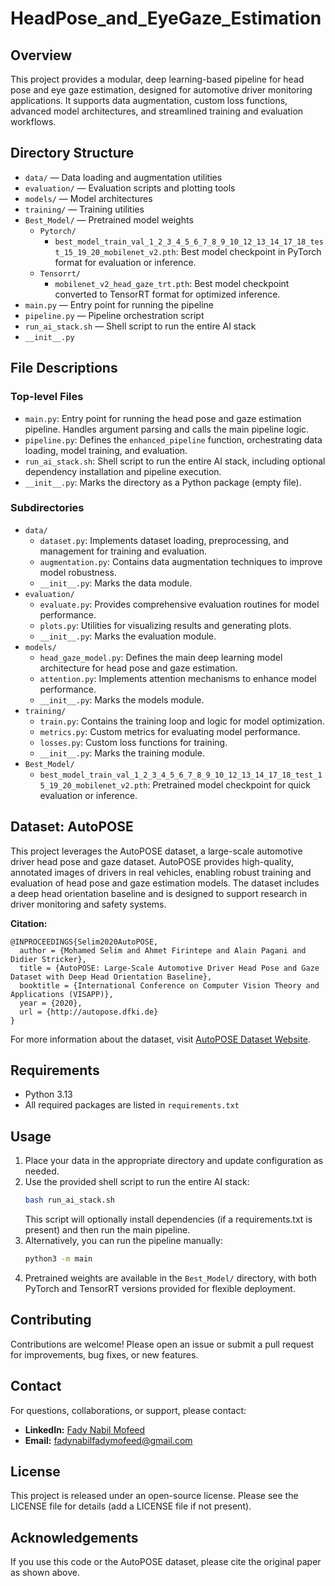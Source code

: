 # HeadPose_and_EyeGaze_Estimation

## Overview
This project provides a modular, deep learning-based pipeline for head pose and eye gaze estimation, designed for automotive driver monitoring applications. It supports data augmentation, custom loss functions, advanced model architectures, and streamlined training and evaluation workflows.

## Directory Structure
- `data/` — Data loading and augmentation utilities
- `evaluation/` — Evaluation scripts and plotting tools
- `models/` — Model architectures
- `training/` — Training utilities
- `Best_Model/` — Pretrained model weights
  - `Pytorch/`
    - `best_model_train_val_1_2_3_4_5_6_7_8_9_10_12_13_14_17_18_test_15_19_20_mobilenet_v2.pth`: Best model checkpoint in PyTorch format for evaluation or inference.
  - `Tensorrt/`
    - `mobilenet_v2_head_gaze_trt.pth`: Best model checkpoint converted to TensorRT format for optimized inference.
- `main.py` — Entry point for running the pipeline
- `pipeline.py` — Pipeline orchestration script
- `run_ai_stack.sh` — Shell script to run the entire AI stack
- `__init__.py`

## File Descriptions
### Top-level Files
- `main.py`: Entry point for running the head pose and gaze estimation pipeline. Handles argument parsing and calls the main pipeline logic.
- `pipeline.py`: Defines the `enhanced_pipeline` function, orchestrating data loading, model training, and evaluation.
- `run_ai_stack.sh`: Shell script to run the entire AI stack, including optional dependency installation and pipeline execution.
- `__init__.py`: Marks the directory as a Python package (empty file).

### Subdirectories
- `data/`
  - `dataset.py`: Implements dataset loading, preprocessing, and management for training and evaluation.
  - `augmentation.py`: Contains data augmentation techniques to improve model robustness.
  - `__init__.py`: Marks the data module.
- `evaluation/`
  - `evaluate.py`: Provides comprehensive evaluation routines for model performance.
  - `plots.py`: Utilities for visualizing results and generating plots.
  - `__init__.py`: Marks the evaluation module.
- `models/`
  - `head_gaze_model.py`: Defines the main deep learning model architecture for head pose and gaze estimation.
  - `attention.py`: Implements attention mechanisms to enhance model performance.
  - `__init__.py`: Marks the models module.
- `training/`
  - `train.py`: Contains the training loop and logic for model optimization.
  - `metrics.py`: Custom metrics for evaluating model performance.
  - `losses.py`: Custom loss functions for training.
  - `__init__.py`: Marks the training module.
- `Best_Model/`
  - `best_model_train_val_1_2_3_4_5_6_7_8_9_10_12_13_14_17_18_test_15_19_20_mobilenet_v2.pth`: Pretrained model checkpoint for quick evaluation or inference.

## Dataset: AutoPOSE
This project leverages the AutoPOSE dataset, a large-scale automotive driver head pose and gaze dataset. AutoPOSE provides high-quality, annotated images of drivers in real vehicles, enabling robust training and evaluation of head pose and gaze estimation models. The dataset includes a deep head orientation baseline and is designed to support research in driver monitoring and safety systems.

**Citation:**
```
@INPROCEEDINGS{Selim2020AutoPOSE,
  author = {Mohamed Selim and Ahmet Firintepe and Alain Pagani and Didier Stricker},
  title = {AutoPOSE: Large-Scale Automotive Driver Head Pose and Gaze Dataset with Deep Head Orientation Baseline},
  booktitle = {International Conference on Computer Vision Theory and Applications (VISAPP)},
  year = {2020},
  url = {http://autopose.dfki.de}
}
```
For more information about the dataset, visit [AutoPOSE Dataset Website](http://autopose.dfki.de).

## Requirements
- Python 3.13
- All required packages are listed in `requirements.txt`

## Usage
1. Place your data in the appropriate directory and update configuration as needed.
2. Use the provided shell script to run the entire AI stack:
   ```bash
   bash run_ai_stack.sh
   ```
   This script will optionally install dependencies (if a requirements.txt is present) and then run the main pipeline.
3. Alternatively, you can run the pipeline manually:
   ```bash
   python3 -m main
   ```
4. Pretrained weights are available in the `Best_Model/` directory, with both PyTorch and TensorRT versions provided for flexible deployment.

## Contributing
Contributions are welcome! Please open an issue or submit a pull request for improvements, bug fixes, or new features.

## Contact
For questions, collaborations, or support, please contact:
- **LinkedIn:** [Fady Nabil Mofeed](https://www.linkedin.com/in/fadynabilmofeed/)
- **Email:** fadynabilfadymofeed@gmail.com

## License
This project is released under an open-source license. Please see the LICENSE file for details (add a LICENSE file if not present).

## Acknowledgements
If you use this code or the AutoPOSE dataset, please cite the original paper as shown above. 
